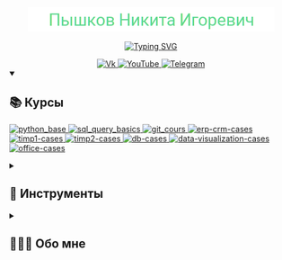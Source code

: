 <p align="center">
  <a href="https://github.com/pyshkovni">
    <img src="./img/Name.png" alt="Пышков Никита Игоревич" /></a>
</p>
<!-- 5ed891 -->

<p align="center">
  <a href="https://git.io/typing-svg"><img src="https://readme-typing-svg.demolab.com?font=Roboto&pause=1000&color=5ED891&center=true&vCenter=true&width=435&lines=%D0%9F%D1%80%D0%BE%D1%84%D0%B8%D0%BB%D1%8C+%D0%BF%D1%80%D0%B5%D0%BF%D0%BE%D0%B4%D0%B0%D0%B2%D0%B0%D1%82%D0%B5%D0%BB%D1%8F+%D0%A0%D0%90%D0%9D%D0%A5%D0%B8%D0%93%D0%A1" alt="Typing SVG" /></a>
</p>

<!-- Social icons section -->
<div id="socials" align="center">
  <a href="https://vk.com/pyshkovni">
    <img src="https://img.shields.io/badge/Vk-5ed891?style=for-the-badge&logo=vk&logoColor=white" alt="Vk"/>
  </a>
  <a href="https://www.youtube.com/channel/UCFl8u5LGFv0UqhfP5whEoVA">
    <img src="https://img.shields.io/badge/YouTube-5ed891?style=for-the-badge&logo=youtube&logoColor=white" alt="YouTube"/>
  </a>
  <a href="https://t.me/pyshkovni">
    <img src="https://img.shields.io/badge/Telegram-5ed891?style=for-the-badge&logo=telegram&logoColor=white" alt="Telegram"/>
  </a>
</div>

<details open> 
  <summary><h2>📚 Курсы</h2></summary>
  <p align="left">
    <a href="https://pyshkovni.github.io/python-base-course/"><img width="278" src="https://denvercoder1-github-readme-stats.vercel.app/api/pin/?username=pyshkovni&repo=python-base-course&theme=react&bg_color=1F222E&title_color=5ed891&hide_border=true&icon_color=5ed891&show_icons=false&show_description=true" alt="python_base">
    </a>
    <a href="https://pyshkovni.github.io/sql-query-basics/"><img width="278" src="https://denvercoder1-github-readme-stats.vercel.app/api/pin/?username=pyshkovni&repo=sql-query-basics&theme=react&bg_color=1F222E&title_color=5ed891&hide_border=true&icon_color=5ed891&show_icons=false&show_description=true"alt="sql_query_basics">
    </a>
    <a href="https://github.com/pyshkovni/git-course"><img width="278" src="https://denvercoder1-github-readme-stats.vercel.app/api/pin/?username=pyshkovni&repo=git-course&theme=react&bg_color=1F222E&title_color=5ed891&hide_border=true&icon_color=5ed891&show_icons=false&show_description=true" alt="git_cours">
    </a>
    <a href="https://github.com/pyshkovni/economic-information-systems"><img width="278" src="https://denvercoder1-github-readme-stats.vercel.app/api/pin/?username=pyshkovni&repo=economic-information-systems&theme=react&bg_color=1F222E&title_color=5ed891&hide_border=true&icon_color=5ed891&show_icons=false&show_description=true" alt="erp-crm-cases">
    </a>
    <a href="https://github.com/pyshkovni/programming-technologies-1
"><img width="278" src="https://denvercoder1-github-readme-stats.vercel.app/api/pin/?username=pyshkovni&repo=programming-technologies-1&theme=react&bg_color=1F222E&title_color=5ed891&hide_border=true&icon_color=5ed891&show_icons=false&show_description=true" alt="timp1-cases">
    </a>
    <a href="https://github.com/pyshkovni/programming-technologies-2
"><img width="278" src="https://denvercoder1-github-readme-stats.vercel.app/api/pin/?username=pyshkovni&repo=programming-technologies-2&theme=react&bg_color=1F222E&title_color=5ed891&hide_border=true&icon_color=5ed891&show_icons=false&show_description=true" alt="timp2-cases">
    </a>
    <a href="https://github.com/pyshkovni/databases-information-support
"><img width="278" src="https://denvercoder1-github-readme-stats.vercel.app/api/pin/?username=pyshkovni&repo=databases-information-support&theme=react&bg_color=1F222E&title_color=5ed891&hide_border=true&icon_color=5ed891&show_icons=false&show_description=true" alt="db-cases">
    </a>
    <a href="https://github.com/pyshkovni/data-analysis-and-visualization
"><img width="278" src="https://denvercoder1-github-readme-stats.vercel.app/api/pin/?username=pyshkovni&repo=data-analysis-and-visualization&theme=react&bg_color=1F222E&title_color=5ed891&hide_border=true&icon_color=5ed891&show_icons=false&show_description=true" alt="data-visualization-cases">
    </a>
    <a href="https://github.com/pyshkovni/economic-informatics"><img width="278" src="https://denvercoder1-github-readme-stats.vercel.app/api/pin/?username=pyshkovni&repo=economic-informatics&theme=react&bg_color=1F222E&title_color=5ed891&hide_border=true&icon_color=5ed891&show_icons=false&show_description=true" alt="office-cases">
    </a>

</details>

<details> 
  <summary><h2>📐 Инструменты</h2></summary>
  <img src="https://cdn.jsdelivr.net/gh/devicons/devicon/icons/python/python-original.svg" title="python" width="40" height="40"/>&nbsp;
  <img src="https://cdn.jsdelivr.net/gh/devicons/devicon/icons/jupyter/jupyter-original.svg" title="jupyter" width="40" height="40"/>&nbsp;
  <img src="https://cdn.jsdelivr.net/gh/devicons/devicon/icons/anaconda/anaconda-original.svg" title="anaconda" width="40" height="40"/>&nbsp;
  <img src="img/aiogram_emb.png" title="aiogram" width="40" height="40"/>&nbsp;
  <img src="https://cdn.jsdelivr.net/gh/devicons/devicon/icons/git/git-original.svg" title="git" width="40" height="40"/>&nbsp;
  <img src="https://cdn.jsdelivr.net/gh/devicons/devicon/icons/postgresql/postgresql-original.svg" title="sql" width="40" height="40"/>&nbsp;
  <img src="img/excel_emb.png" title="excel" width="40" height="40"/>&nbsp;
  <img src="img/datalens_emb.png" title="datalens" width="40" height="40"/>&nbsp;
  <img src="img/erp_emb.png" title="1C: Enterprise" width="40" height="40"/>&nbsp;
  <img src="https://cdn.jsdelivr.net/gh/devicons/devicon/icons/linux/linux-original.svg" title="linux" width="40" height="40"/>&nbsp;
  <img src="img/yandex_cloud_emb.png" title="yandex cloud" width="40" height="40"/>&nbsp;
</details>

<details> 
  <summary><h2>👨🏻‍🦱 Обо мне</h2></summary>

  * Старший преподаватель кафедры
  * Преподаю университетские дисциплины:
    * программирование,
    * информатика,
    * анализ и визуализация данных.
  * Веду научную работу по направлениям:
    * управление в образовании,
    * инновационные способности фирмы,
    * бизнес-процессы: методология построения и модели оптимизации.
  * Представляю Yandex Cloud в РАНХиГС

</details>